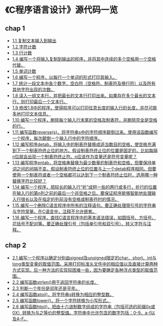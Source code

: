 # 《C程序语言设计》源代码一览
## chap 1
* <a href="https://github.com/hhe0/source-code-of-the-c-programming-language/blob/master/chap%201/01.md">1.1 复制文本输入到输出</a>
* <a href="https://github.com/hhe0/source-code-of-the-c-programming-language/blob/master/chap%201/02.md">1.2 字符计数</a>
* <a href="https://github.com/hhe0/source-code-of-the-c-programming-language/blob/master/chap%201/03.md">1.3 行计数</a>
* <a href="https://github.com/hhe0/source-code-of-the-c-programming-language/blob/master/chap%201/04.md">1.4 编写一个将输入复制到输出的程序，并将其中连续的多个空格用一个空格代替。</a>
* <a href="https://github.com/hhe0/source-code-of-the-c-programming-language/blob/master/chap%201/05.md">1.5 单词计数</a>
* <a href="https://github.com/hhe0/source-code-of-the-c-programming-language/blob/master/chap%201/06.md">1.6 编写一个程序，以每行一个单词的形式打印其输入。</a>
* <a href="https://github.com/hhe0/source-code-of-the-c-programming-language/blob/master/chap%201/07.md">1.7 统计一段文本中各个数字、空白符（空格符、制表符及换行符）以及所有其他字符出现的次数。</a>
* <a href="https://github.com/hhe0/source-code-of-the-c-programming-language/blob/master/chap%201/08.md">1.8 读入一组文本行，并把最长的文本行打印出来。如果存在多个最长的文本行，则打印最后一个文本行。</a>
* <a href="https://github.com/hhe0/source-code-of-the-c-programming-language/blob/master/chap%201/09.md">1.9 修改1.8中的程序，使得程序可以打印任意长度的输入行的长度，并尽可能多地打印文本信息。</a>
* <a href="https://github.com/hhe0/source-code-of-the-c-programming-language/blob/master/chap%201/10.md">1.10 编写一个程序，删除每个输入行末尾的空格及制表符，并删除完全是空格的行。</a>
* <a href="https://github.com/hhe0/source-code-of-the-c-programming-language/blob/master/chap%201/11.md">1.11 编写函数reverse(s)，将字符串s中的字符顺序颠倒过来。使用该函数编写一个程序，每次颠倒一个输入行中的字符顺序。</a>
* <a href="https://github.com/hhe0/source-code-of-the-c-programming-language/blob/master/chap%201/12.md">1.12 编写程序detab，将输入中的制表符替换成适当数目的空格，使空格充满到下一个制表符终止位的地方。假设制表符终止位的位置是固定的，比如每隔n位就会出现一个制表符终止符。n应该作为变量还是符号变量呢？</a>
* <a href="https://github.com/hhe0/source-code-of-the-c-programming-language/blob/master/chap%201/13.md">1.13 编写程序entab，将空格串替换为最少数量的制表符和空格，但要保持单词之间的间隔不变。假设制表符终止位的位置与上一个detab程序相同。但要使用一个制表符或者一个空格都可以达到下一个制表符终止位时，选用哪一种替换字符比较好？</a>
* <a href="https://github.com/hhe0/source-code-of-the-c-programming-language/blob/master/chap%201/14.md">1.14 编写一个程序，把较长的输入行“折”成短一些的两行或多行，折行的位置在输入行的第n列之前的最后一个非空格之后。要保证程序能够智能地处理输入行很长以及在指定的列前没有空格或制表符时的情况。</a>
* <a href="https://github.com/hhe0/source-code-of-the-c-programming-language/blob/master/chap%201/15.md">1.15 编写一个删除C语言程序中所有的注释语句。要正确处理带引号的字符串与字符常量。在C语言中，注释不允许嵌套。</a>
* <a href="https://github.com/hhe0/source-code-of-the-c-programming-language/blob/master/chap%201/16.md">1.16 编写一个程序，查找C语言程序中的基本语法错误，如圆括号、方括号、花括号不配对等。要正确处理引号（包括单引号和双引号）、转义字符与注释。</a>

## chap 2
* <a href="https://github.com/hhe0/source-code-of-the-c-programming-language/blob/master/chap%202/01.md">2.1 编写一个程序以确定分别由signed及unsigned限定的char、short、int与long类型变量的取值范围。采用打印标准头文件中的相应值以及直接计算两种方式实现。后一种方法的实现较困难一些，因为要确定各种浮点类型的取值范围。</a>
* <a href="https://github.com/hhe0/source-code-of-the-c-programming-language/blob/master/chap%202/02.md">2.2 编写函数strlen()用于返回字符串的长度。</a>
* <a href="https://github.com/hhe0/source-code-of-the-c-programming-language/blob/master/chap%202/03.md">2.3 判断一个年份是闰年还是平年。</a>
* <a href="https://github.com/hhe0/source-code-of-the-c-programming-language/blob/master/chap%202/04.md">2.4 编写函数atoi()，将字符串s转换为相应的整型数。</a>
* <a href="https://github.com/hhe0/source-code-of-the-c-programming-language/blob/master/chap%202/05.md">2.5 编写函数lower()，将一个字符转换为小写形式。</a>
* <a href="https://github.com/hhe0/source-code-of-the-c-programming-language/blob/master/chap%202/06.md">2.6 编写函数htoi()，把由十六进制数字组成的字符串（包括可选的前缀0x或0X）转换为与之等价的整型值。字符串中允许包含的数字包括：0-9、a-f以及A-F。</a>
